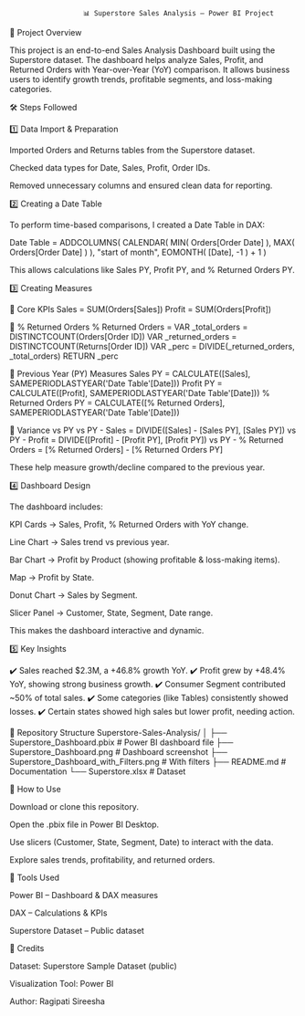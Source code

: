                       📊 Superstore Sales Analysis – Power BI Project

📌 Project Overview

This project is an end-to-end Sales Analysis Dashboard built using the Superstore dataset.
The dashboard helps analyze Sales, Profit, and Returned Orders with Year-over-Year (YoY) comparison.
It allows business users to identify growth trends, profitable segments, and loss-making categories.

🛠️ Steps Followed

1️⃣ Data Import & Preparation

Imported Orders and Returns tables from the Superstore dataset.

Checked data types for Date, Sales, Profit, Order IDs.

Removed unnecessary columns and ensured clean data for reporting.

2️⃣ Creating a Date Table

To perform time-based comparisons, I created a Date Table in DAX:

Date Table = 
ADDCOLUMNS(
    CALENDAR( MIN( Orders[Order Date] ), MAX( Orders[Order Date] ) ),
    "start of month", EOMONTH( [Date], -1 ) + 1
)


This allows calculations like Sales PY, Profit PY, and % Returned Orders PY.

3️⃣ Creating Measures

🔹 Core KPIs
Sales = SUM(Orders[Sales])
Profit = SUM(Orders[Profit])

🔹 % Returned Orders
% Returned Orders =
VAR _total_orders = DISTINCTCOUNT(Orders[Order ID])
VAR _returned_orders = DISTINCTCOUNT(Returns[Order ID])
VAR _perc = DIVIDE(_returned_orders, _total_orders)
RETURN _perc

🔹 Previous Year (PY) Measures
Sales PY = CALCULATE([Sales], SAMEPERIODLASTYEAR('Date Table'[Date]))
Profit PY = CALCULATE([Profit], SAMEPERIODLASTYEAR('Date Table'[Date]))
% Returned Orders PY = CALCULATE([% Returned Orders], SAMEPERIODLASTYEAR('Date Table'[Date]))

🔹 Variance vs PY
vs PY - Sales = DIVIDE([Sales] - [Sales PY], [Sales PY])
vs PY - Profit = DIVIDE([Profit] - [Profit PY], [Profit PY])
vs PY - % Returned Orders = [% Returned Orders] - [% Returned Orders PY]


These help measure growth/decline compared to the previous year.

4️⃣ Dashboard Design

The dashboard includes:

KPI Cards → Sales, Profit, % Returned Orders with YoY change.

Line Chart → Sales trend vs previous year.

Bar Chart → Profit by Product (showing profitable & loss-making items).

Map → Profit by State.

Donut Chart → Sales by Segment.

Slicer Panel → Customer, State, Segment, Date range.

This makes the dashboard interactive and dynamic.

5️⃣ Key Insights

✔️ Sales reached $2.3M, a +46.8% growth YoY.
✔️ Profit grew by +48.4% YoY, showing strong business growth.
✔️ Consumer Segment contributed ~50% of total sales.
✔️ Some categories (like Tables) consistently showed losses.
✔️ Certain states showed high sales but lower profit, needing action.

📂 Repository Structure
Superstore-Sales-Analysis/
│
├── Superstore_Dashboard.pbix               # Power BI dashboard file
├── Superstore_Dashboard.png                # Dashboard screenshot
├── Superstore_Dashboard_with_Filters.png   # With filters
├── README.md                               # Documentation
└── Superstore.xlsx                         # Dataset      

🚀 How to Use

Download or clone this repository.

Open the .pbix file in Power BI Desktop.

Use slicers (Customer, State, Segment, Date) to interact with the data.

Explore sales trends, profitability, and returned orders.

📌 Tools Used

Power BI – Dashboard & DAX measures

DAX – Calculations & KPIs

Superstore Dataset – Public dataset

📝 Credits

Dataset: Superstore Sample Dataset (public)

Visualization Tool: Power BI

Author: Ragipati Sireesha
